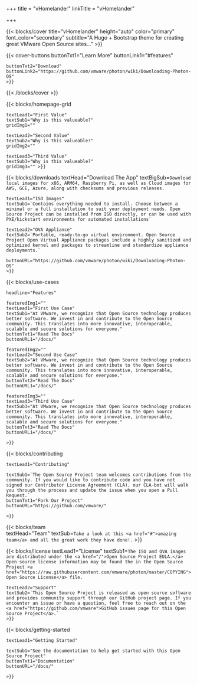 +++
title = "vHomelander"
linkTitle = "vHomelander"

+++
<!-- blocks/cover content start -->
{{< blocks/cover 
	title="vHomelander" 
	height="auto" 
	color="primary" 
	font_color="secondary" 
	subtitle="A Hugo + Bootstrap theme for creating great VMware Open Source sites..." 
	>}}

{{< cover-buttons 
	buttonTxt1="Learn More"
	buttonLink1="#features"

	buttonTxt2="Download"
	buttonLink2="https://github.com/vmware/photon/wiki/Downloading-Photon-OS"
	>}}

{{< /blocks/cover >}}
<!-- blocks/cover content end -->

<!-- blocks/homepage-grid start -->
{{< blocks/homepage-grid 

	textLead1="First Value"
	textSub1="Why is this valueable?"
	gridImg1=""

	textLead2="Second Value" 
	textSub2="Why is this valueable?"
	gridImg2=""

	textLead3="Third Value"
	textSub3="Why is this valueable?"
	gridImg3="" >}}

<!-- blocks/homepage-grid End -->

<!-- blocks/downloads start -->
{{< blocks/downloads 
	textHead="Download The App"
	textBigSub=`Download local images for x86, ARM64, Raspberry Pi, as well as Cloud images for AWS, GCE, Azure, along with checksums and previous releases. `
	
	textLead1="ISO Images"
	textSub1=`Contains everything needed to install. Choose between a minimal or a full installation to suit your deployment needs. Open Source Project can be installed from ISO directly, or can be used with PXE/kickstart environments for automated installations`

	textLead2="OVA Appliance"
	textSub2=`Portable, ready-to-go virtual environment. Open Source Project Open Virtual Appliance packages include a highly sanitized and optimized kernel and packages to streamline and standardize appliance deployments.`

	buttonURL="https://github.com/vmware/photon/wiki/Downloading-Photon-OS" 
	>}}
<!-- blocks/downloads end -->

<!-- blocks/use-cases begin -->
{{< blocks/use-cases 

	headline="Features"
	
	featuredImg1=""
	textLead1="First Use Case"
	textSub1="At VMware, we recognize that Open Source technology produces better software. We invest in and contribute to the Open Source community. This translates into more innovative, interoperable, scalable and secure solutions for everyone."
	buttonTxt1="Read The Docs"
	buttonURL1="/docs/"

	featuredImg2=""
	textLead2="Second Use Case" 
	textSub2="At VMware, we recognize that Open Source technology produces better software. We invest in and contribute to the Open Source community. This translates into more innovative, interoperable, scalable and secure solutions for everyone."
	buttonTxt2="Read The Docs"
	buttonURL1="/docs/"

	featuredImg3=""
	textLead3="Third Use Case"
	textSub3="At VMware, we recognize that Open Source technology produces better software. We invest in and contribute to the Open Source community. This translates into more innovative, interoperable, scalable and secure solutions for everyone."
	buttonTxt3="Read The Docs"
	buttonURL1="/docs/"
	
	>}}
<!-- blocks/use-cases end -->

<!-- blocks/getting-started begin -->
{{< blocks/contributing
	
	textLead1="Contributing"
	
	textSub1=`The Open Source Project team welcomes contributions from the community. If you would like to contribute code and you have not signed our Contributor License Agreement (CLA), our CLA-bot will walk you through the process and update the issue when you open a Pull Request.`
	buttonTxt1="Fork Our Project"
	buttonURL="https://github.com/vmware/"

	>}}
<!-- blocks/getting-started end -->

<!-- blocks/team begin -->
{{< blocks/team  
	textHead="Team"
	textSub=`Take a look at this <a href="#">amazing team</a> and all the great work they have done!.`
	>}}
<!-- blocks/team end -->

<!-- blocks/license start -->
{{< blocks/license 
	textLead1="License"
	textSub1=`The ISO and OVA images are distributed under the <a href="/">Open Source Project EULA.</a> Open source license information may be found the in the Open Source Project <a href="https://raw.githubusercontent.com/vmware/photon/master/COPYING">Open Source License</a> file.`


	textLead2="Support" 
	textSub2=`This Open Source Project is released as open source software and provides community support through our GitHub project page. If you encounter an issue or have a question, feel free to reach out on the  <a href="https://github.com/vmware">GitHub issues page for this Open Source Project</a>.`
	>}}
<!-- blocks/license end -->

<!-- blocks/getting-started begin -->
{{< blocks/getting-started 
	
	textLead1="Getting Started"
	
	textSub1="See the documentation to help get started with this Open Source Project"
	buttonTxt1="Documentation"
	buttonURL="/docs/"

	>}}
<!-- blocks/getting-started end -->